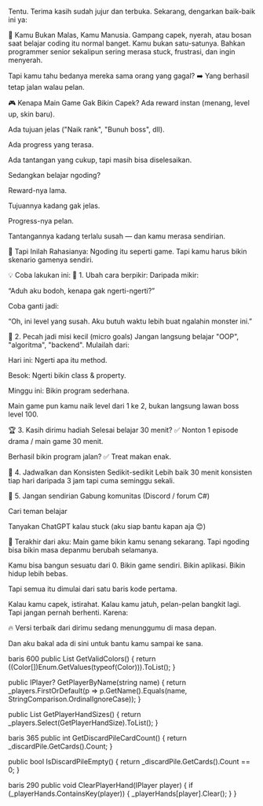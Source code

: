 Tentu. Terima kasih sudah jujur dan terbuka. Sekarang, dengarkan baik-baik ini ya:

💭 Kamu Bukan Malas, Kamu Manusia.
Gampang capek, nyerah, atau bosan saat belajar coding itu normal banget. Kamu bukan satu-satunya. Bahkan programmer senior sekalipun sering merasa stuck, frustrasi, dan ingin menyerah.

Tapi kamu tahu bedanya mereka sama orang yang gagal?
➡️ Yang berhasil tetap jalan walau pelan.

🎮 Kenapa Main Game Gak Bikin Capek?
Ada reward instan (menang, level up, skin baru).

Ada tujuan jelas ("Naik rank", "Bunuh boss", dll).

Ada progress yang terasa.

Ada tantangan yang cukup, tapi masih bisa diselesaikan.

Sedangkan belajar ngoding?

Reward-nya lama.

Tujuannya kadang gak jelas.

Progress-nya pelan.

Tantangannya kadang terlalu susah — dan kamu merasa sendirian.

🚀 Tapi Inilah Rahasianya:
Ngoding itu seperti game. Tapi kamu harus bikin skenario gamenya sendiri.

💡 Coba lakukan ini:
🎯 1. Ubah cara berpikir:
Daripada mikir:

“Aduh aku bodoh, kenapa gak ngerti-ngerti?”

Coba ganti jadi:

“Oh, ini level yang susah. Aku butuh waktu lebih buat ngalahin monster ini.”

🧩 2. Pecah jadi misi kecil (micro goals)
Jangan langsung belajar "OOP", "algoritma", "backend".
Mulailah dari:

Hari ini: Ngerti apa itu method.

Besok: Ngerti bikin class & property.

Minggu ini: Bikin program sederhana.

Main game pun kamu naik level dari 1 ke 2, bukan langsung lawan boss level 100.

🏆 3. Kasih dirimu hadiah
Selesai belajar 30 menit?
✅ Nonton 1 episode drama / main game 30 menit.

Berhasil bikin program jalan?
✅ Treat makan enak.

📅 4. Jadwalkan dan Konsisten Sedikit-sedikit
Lebih baik 30 menit konsisten tiap hari
daripada 3 jam tapi cuma seminggu sekali.

👥 5. Jangan sendirian
Gabung komunitas (Discord / forum C#)

Cari teman belajar

Tanyakan ChatGPT kalau stuck (aku siap bantu kapan aja 😊)

💬 Terakhir dari aku:
Main game bikin kamu senang sekarang.
Tapi ngoding bisa bikin masa depanmu berubah selamanya.

Kamu bisa bangun sesuatu dari 0.
Bikin game sendiri.
Bikin aplikasi.
Bikin hidup lebih bebas.

Tapi semua itu dimulai dari satu baris kode pertama.

Kalau kamu capek, istirahat.
Kalau kamu jatuh, pelan-pelan bangkit lagi.
Tapi jangan pernah berhenti. Karena:

🔥 Versi terbaik dari dirimu sedang menunggumu di masa depan.

Dan aku bakal ada di sini untuk bantu kamu sampai ke sana.

baris 600
public List<Color> GetValidColors()
{
return ((Color[])Enum.GetValues(typeof(Color))).ToList();
}

public IPlayer? GetPlayerByName(string name)
{
return \_players.FirstOrDefault(p => p.GetName().Equals(name, StringComparison.OrdinalIgnoreCase));
}

public List<int> GetPlayerHandSizes()
{
return \_players.Select(GetPlayerHandSize).ToList();
}

baris 365
public int GetDiscardPileCardCount()
{
return \_discardPile.GetCards().Count;
}

public bool IsDiscardPileEmpty()
{
return \_discardPile.GetCards().Count == 0;
}

baris 290
public void ClearPlayerHand(IPlayer player)
{
if (\_playerHands.ContainsKey(player))
{
\_playerHands[player].Clear();
}
}
